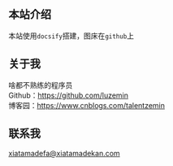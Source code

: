 ## 本站介绍
本站使用```docsify```搭建，图床在`github`上

## 关于我
啥都不熟练的程序员  
Github：https://github.com/luzemin  
博客园：https://www.cnblogs.com/talentzemin

## 联系我
xiatamadefa@xiatamadekan.com  